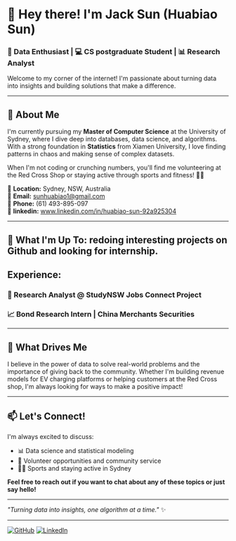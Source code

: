 
# 👋 Hey there! I'm Jack Sun (Huabiao Sun)

### 🚀 Data Enthusiast | 💻 CS postgraduate Student | 📊 Research Analyst

Welcome to my corner of the internet! I'm passionate about turning data into insights and building solutions that make a difference.

---

## 🌟 About Me

I'm currently pursuing my **Master of Computer Science** at the University of Sydney, where I dive deep into databases, data science, and algorithms. With a strong foundation in **Statistics** from Xiamen University, I love finding patterns in chaos and making sense of complex datasets.

When I'm not coding or crunching numbers, you'll find me volunteering at the Red Cross Shop or staying active through sports and fitness! 🏃‍♂️

📍 **Location:** Sydney, NSW, Australia  
📧 **Email:** sunhuabiao1@gmail.com  
📱 **Phone:** (61) 493-895-097 <br>
💼 **linkedin:** www.linkedin.com/in/huabiao-sun-92a925304

---

## 💼 What I'm Up To: redoing interesting projects on  Github and looking for internship.
## Experience:
### 🔋 Research Analyst @ StudyNSW Jobs Connect Project

### 📈 Bond Research Intern | China Merchants Securities

---

## 🌱 What Drives Me

I believe in the power of data to solve real-world problems and the importance of giving back to the community. Whether I'm building revenue models for EV charging platforms or helping customers at the Red Cross shop, I'm always looking for ways to make a positive impact!

---

## 📫 Let's Connect!

I'm always excited to discuss:
- 📊 Data science and statistical modeling
- 🤝 Volunteer opportunities and community service
- 🏃‍♂️ Sports and staying active in Sydney

**Feel free to reach out if you want to chat about any of these topics or just say hello!**

---

*"Turning data into insights, one algorithm at a time."* ✨

---

[![GitHub](https://img.shields.io/badge/GitHub-Follow-black?style=for-the-badge&logo=github)](https://github.com/Jack-sun-learner)
[![LinkedIn](https://img.shields.io/badge/LinkedIn-Connect-blue?style=for-the-badge&logo=linkedin)](https://linkedin.com/in/huabiao-sun-92a925304)

